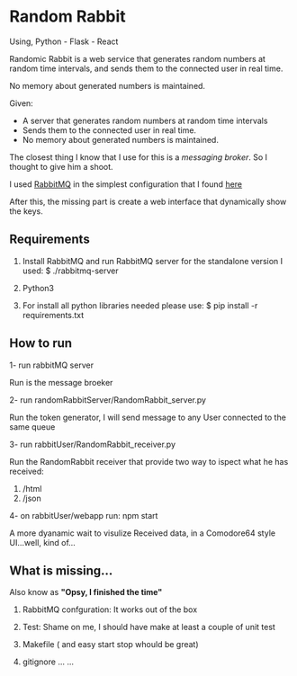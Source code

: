 # Random Rabbit
Using, Python - Flask - React

Randomic Rabbit is a web service that generates random numbers at random time intervals, and sends them to the connected user in real time.

No memory about generated numbers is maintained.

Given:

- A server that generates random numbers at random time intervals
- Sends them to the connected user in real time. 
- No memory about generated numbers is maintained.


The closest thing I know that I use for this is a _messaging broker_. So I thought to give him a shoot.

I used [RabbitMQ](https://www.rabbitmq.com) in the simplest configuration that I found [here](https://www.rabbitmq.com/tutorials/tutorial-one-python.html)

After this, the missing part is create a web interface that dynamically show the keys.

## Requirements
1. Install RabbitMQ and run RabbitMQ server
for the standalone version I used:
$ ./rabbitmq-server

2. Python3

3. For install all python libraries needed please use:
$ pip install -r requirements.txt

## How to run

1- run rabbitMQ server  

Run is the message broeker 

2- run randomRabbitServer/RandomRabbit_server.py 

Run the token generator, I will send message to any User connected to the same queue 

3- run rabbitUser/RandomRabbit_receiver.py

Run the RandomRabbit receiver that provide two way to ispect what he has received:
1) /html
2) /json

4- on rabbitUser/webapp run: npm start

A more dyanamic wait to visulize Received data, in a Comodore64 style UI...well, kind of...


## What is missing...
Also know as __"Opsy, I finished the time"__

1. RabbitMQ confguration: It works out of the box

2. Test: Shame on me, I should have make at least a couple of unit test

2. Makefile ( and easy start stop whould be great)

3. gitignore ... ... 
